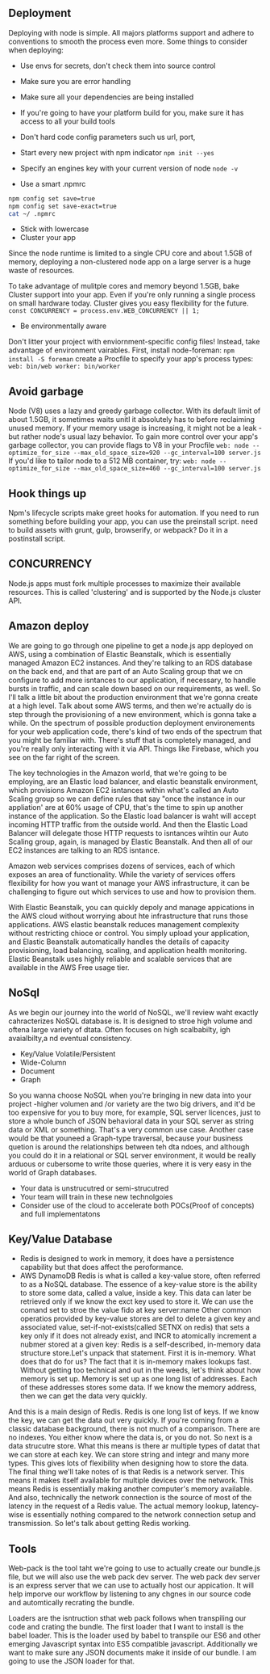 ## Deployment

Deploying with node is simple. All majors platforms support and adhere to conventions to smooth the process even more. Some things to consider when deploying:

- Use envs for secrets, don't check them into source control
- Make sure you are error handling
- Make sure all your dependencies are being installed
- If you're going to have your platform build for you, make sure it has access to all your build tools
- Don't hard code config parameters such us url, port,  


- Start every new project with npm indicator `npm init --yes`
- Specify an engines key with your current version of node `node -v`
- Use a smart .npmrc
```bash
npm config set save=true
npm config set save-exact=true
cat ~/ .npmrc
```
- Stick with lowercase
- Cluster your app

Since the node runtime is limited to a single CPU core and about 1.5GB of memory, deploying a non-clustered node app on a large server is a huge waste of resources.

To take advantage of mulitple cores and memory beyond 1.5GB, bake Cluster support into your app. Even if you're only running a single process on small hardware today. Cluster gives you easy flexibility for the future.
`const CONCURRENCY = process.env.WEB_CONCURRENCY || 1;`

- Be environmentally aware

Don't litter your project with enviornment-specific config files! Instead, take advantage of environment vairables. First, install node-foreman:
`npm install -S foreman`
create a Procfile to specify your app's process types:
`web: bin/web
worker: bin/worker`

## Avoid garbage
Node (V8) uses a lazy and greedy garbage collector. With its default limit of about 1.5GB, it sometimes waits unitl it absolutely has to before reclaiming unused memory. If your memory usage is increasing, it might not be a leak - but rather node's usual lazy behavior.
To gain more control over your app's garbage collector, you can provide flags to V8 in your Procfile
`web: node --optimize_for_size --max_old_space_size=920 --gc_interval=100 server.js`
If you'd like to tailor node to a 512 MB container, try:
`web: node --optimize_for_size --max_old_space_size=460 --gc_interval=100 server.js`

## Hook things up
Npm's lifecycle scripts make greet hooks for automation. If you need to run something before building your app, you can use the preinstall script. need to build assets with grunt, gulp, browserify, or webpack? Do it in a postinstall script.


## CONCURRENCY
Node.js apps must fork multiple processes to maximize their available resources. This is called 'clustering' and is supported by the Node.js cluster API.

## Amazon deploy
We are going to go through one pipeline to get a node.js app deployed on AWS, using a combination of Elastic Beanstalk, which is essentially managed Amazon EC2 instances. And they're talking to an RDS database on the back end, and that are part of an Auto Scaling group that we cn configure to add more isntances to our application, if necessary, to handle bursts in traffic, and can scale down based on our requirements, as well. So I'll talk a little bit about the production environment that we're gonna create at a high level. Talk about some AWS terms, and then we're actually do is step through the provisioning of a new environment, which is gonna take a while. 
On the spectrum of possible production deployment environements for your web application code, there's kind of two ends of the spectrum that you might be familiar with. There's stuff that is completely managed, and you're really only interacting with it via API. Things like Firebase, which you see on the far right of the screen.

The key technologies in the Amazon world, that we're going to be employing, are an Elastic load balancer, and elastic beanstalk environment, which provisions Amazon EC2 isntances within what's called an Auto Scaling group so we can define rules that say "once the instance in our appliation' are at 60% usage of CPU, that's the time to spin up another instance of the application. So the Elastic load balancer is waht will accept incoming HTTP traffic from the outside world. 
And then the Elastic Load Balancer will delegate those HTTP requests to isntances wihtin our Auto Scaling group, again, is managed by Elastic Beanstalk. And then all of our EC2 instances are talking to an RDS isntance.

Amazon web services comprises dozens of services, each of which exposes an area of functionality. While the variety of services offers flexibility for how you want ot manage your AWS infrastructure, it can be challenging to figure out which services to use and how to provision them.

With Elastic Beanstalk, you can quickly depoly and manage appications in the AWS cloud without worrying about hte infrastructure that runs those applications. AWS elastic beanstalk reduces management complexity without restricting chioce or control. You simply upload your application, and Elastic Beanstalk automatically handles the details of capacity provisioning, load balancing, scaling, and application health monitoring. Elastic Beanstalk uses highly reliable and scalable services that are available in the AWS Free usage tier.


## NoSql
As we begin our journey into the world of NoSQL, we'll review waht exactly cahracterizes NoSQL database is. It is designed to stroe high volume and oftena large variety of dtata. Often focuses on high scalbabilty, igh avaialbilty,a nd eventual consistency.
- Key/Value Volatile/Persistent
- Wide-Column
- Document
- Graph

So you wanna choose NoSQL when you're bringing in new data into your project -higher volumen and /or variety are the two big drivers, and it'd be too expensive for you to buy more, for example, SQL server licences, just to store a whole bunch of JSON behavioral data in your SQL server as string data or XML or something. That's a very common use case. Another case would be that youneed a Graph-type traversal, because your business quetion is around the relationships between teh dta ndoes, and although you could do it in a relational or SQL server environment, it would be really arduous or cubersome to write those queries, where it is very easy in the world of Graph databases. 
- Your data is unstrucutred or semi-strucutred
- Your team will train in these new technolgoies
- Consider use of the cloud to accelerate both POCs(Proof of concepts) and full implementatons

## Key/Value Database
- Redis is designed to work in memory, it does have a persistence capability but that does affect the peroformance.
- AWS DynamoDB
Redis is what is called a key-value store, often referred to as a NoSQL database. The essence of a key-value store is the ability to store some data, called a value, inside a key. This data can later be retrieved only if we know the exct key used to store it. We can use the comand set to stroe the value fido at key server:name
Other common operatios provided by key-value stores are del to delete a given key and associated value, set-if-not-exists(called SETNX on redis) that sets a key only if it does not already exist, and INCR to atomically increment a nubmer stored at a given key:
Redis is a self-described, in-memory data structure store.Let's unpack that statement. First it is in-memory. What does that do for us? The fact that it is in-memory makes lookups fast. Without getting too technical and out in the weeds, let's think about how memory is set up. Memory is set up as one long list of addresses. Each of these addresses stores some data. If we know the memory address, then we can get the data very quickly. 

And this is a main design of Redis. Redis is one long list of keys. If we know the key, we can get the data out very quickly. If you're coming from a classic database background, there is not much of a comparison. There are no indexes. You either know where the data is, or you do not. So next is a data strucutre store. What this means is there ar multiple types of datat that we can store at each key. We can store string and integr and many more types. This gives lots of flexibility when designing how to store the data. 
The final thing we'll take notes of is that Redis is a network server. This means it makes itself available for multiple devices over the network. This means Redis is essentially making another computer's memory available. And also, technically the network connection is the source of most of the latency in the request of a Redis value. The actual memory lookup, latency-wise is essentially nothing compared to the network connection setup and transmission. So let's talk about getting Redis working.  



## Tools
Web-pack is the tool taht we're going to use to actually create our bundle.js file, but we will also use the web pack dev server. The web pack dev server is an express server that we can use to actually host our appication. It will help imporve our workflow by listening to any chgnes in our source code and automtically recrating the bundle. 

Loaders are the isntruction sthat web pack follows when transpiling our code and crating the bundle. The first loader that I want to install is the babel loader. This is the loader used by babel to transpile our ES6 and other emerging Javascript syntax into ES5 compatible javascript. Additionally we want to make sure any JSON documents make it inside of our bundle. I am going to use the JSON loader for that. 